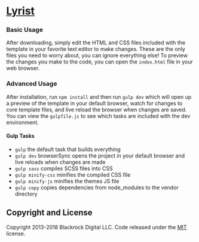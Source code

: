 # [Lyrist](https://lyrist.app)

### Basic Usage

After downloading, simply edit the HTML and CSS files included with the template in your favorite text editor to make changes. These are the only files you need to worry about, you can ignore everything else! To preview the changes you make to the code, you can open the `index.html` file in your web browser.

### Advanced Usage

After installation, run `npm install` and then run `gulp dev` which will open up a preview of the template in your default browser, watch for changes to core template files, and live reload the browser when changes are saved. You can view the `gulpfile.js` to see which tasks are included with the dev environment.

#### Gulp Tasks

-   `gulp` the default task that builds everything
-   `gulp dev` browserSync opens the project in your default browser and live reloads when changes are made
-   `gulp sass` compiles SCSS files into CSS
-   `gulp minify-css` minifies the compiled CSS file
-   `gulp minify-js` minifies the themes JS file
-   `gulp copy` copies dependencies from node_modules to the vendor directory

## Copyright and License

Copyright 2013-2018 Blackrock Digital LLC. Code released under the [MIT](https://github.com/BlackrockDigital/startbootstrap-new-age/blob/gh-pages/LICENSE) license.
